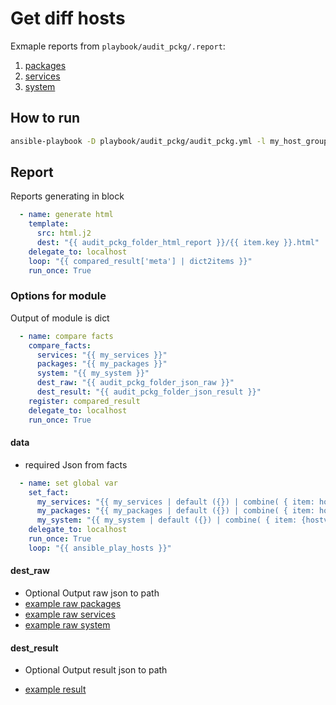 # Get diff hosts

Exmaple reports from `playbook/audit_pckg/.report`:

1. [packages](https://htmlpreview.github.io/?https://github.com/HappyFX/ansible_audit_module/blob/master/playbook/audit_pckg/reports/html/packages.html)
1. [services](https://htmlpreview.github.io/?https://github.com/HappyFX/ansible_audit_module/blob/master/playbook/audit_pckg/reports/html/services.html)
1. [system](https://htmlpreview.github.io/?https://github.com/HappyFX/ansible_audit_module/blob/master/playbook/audit_pckg/reports/html/system.html)

## How to run

```bash
ansible-playbook -D playbook/audit_pckg/audit_pckg.yml -l my_host_group
```

## Report

Reports generating in block

```yml
  - name: generate html
    template:
      src: html.j2
      dest: "{{ audit_pckg_folder_html_report }}/{{ item.key }}.html"
    delegate_to: localhost
    loop: "{{ compared_result['meta'] | dict2items }}"
    run_once: True
```

### Options for module

Output of module is dict

```yml
  - name: compare facts
    compare_facts:
      services: "{{ my_services }}"
      packages: "{{ my_packages }}"
      system: "{{ my_system }}"
      dest_raw: "{{ audit_pckg_folder_json_raw }}"
      dest_result: "{{ audit_pckg_folder_json_result }}"
    register: compared_result
    delegate_to: localhost
    run_once: True
```

#### data

* required
Json from facts

```yml
  - name: set global var
    set_fact:
      my_services: "{{ my_services | default ({}) | combine( { item: hostvars[item].ansible_facts.services} ) }}"
      my_packages: "{{ my_packages | default ({}) | combine( { item: hostvars[item].ansible_facts.packages} ) }}"
      my_system: "{{ my_system | default ({}) | combine( { item: {hostvars[item].ansible_distribution: hostvars[item].ansible_distribution_version} }) }}"
    delegate_to: localhost
    run_once: True
    loop: "{{ ansible_play_hosts }}"
```

#### dest_raw

* Optional
Output raw json to path
* [example raw packages](playbook/audit_pckg/reports/json_raw/raw_packages.json)
* [example raw services](playbook/audit_pckg/reports/json_raw/raw_services.json)
* [example raw system](playbook/audit_pckg/reports/json_raw/raw_system.json)

#### dest_result

* Optional
Output result json to path

* [example result](playbook/audit_pckg/reports/json_result/result.json)
